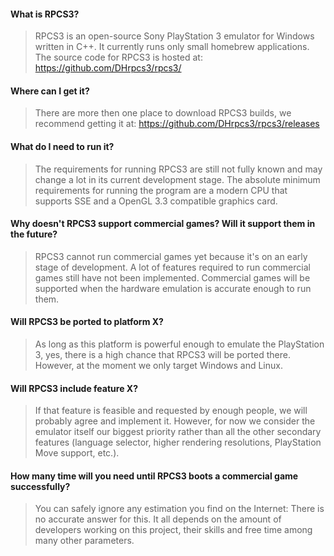 #### What is RPCS3?
> RPCS3 is an open-source Sony PlayStation 3 emulator for Windows written in C++. It currently runs only small homebrew applications. The source code for RPCS3 is hosted at: https://github.com/DHrpcs3/rpcs3/

#### Where can I get it?
> There are more then one place to download RPCS3 builds, we recommend getting it at: https://github.com/DHrpcs3/rpcs3/releases

#### What do I need to run it?
> The requirements for running RPCS3 are still not fully known and may change a lot in its current development stage. The absolute minimum requirements for running the program are a modern CPU that supports SSE and a OpenGL 3.3 compatible graphics card.

#### Why doesn't RPCS3 support commercial games? Will it support them in the future?
> RPCS3 cannot run commercial games yet because it's on an early stage of development. A lot of features required to run commercial games still have not been implemented. Commercial games will be supported when the hardware emulation is accurate enough to run them.

#### Will RPCS3 be ported to platform X?
> As long as this platform is powerful enough to emulate the PlayStation 3, yes, there is a high chance that RPCS3 will be ported there. However, at the moment we only target Windows and Linux.

#### Will RPCS3 include feature X?
> If that feature is feasible and requested by enough people, we will probably agree and implement it. However, for now we consider the emulator itself our biggest priority rather than all the other secondary features (language selector, higher rendering resolutions, PlayStation Move support, etc.).

#### How many time will you need until RPCS3 boots a commercial game successfully?
> You can safely ignore any estimation you find on the Internet: There is no accurate answer for this. It all depends on the amount of developers working on this project, their skills and free time among many other parameters.